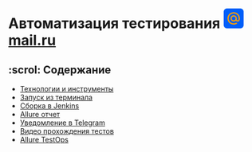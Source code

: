 # Автоматизация тестирования <a href="https://mail.ru" target="_blank"><img src="readme/images/mail.svg" width="40" height="40">mail.ru</a>

## :scrol: Содержание
- [Технологии и инструменты]()
- [Запуск из терминала]()
- [Сборка в Jenkins]()
- [Allure отчет]()
- [Уведомление в Telegram]()
- [Видео прохождения тестов]()
- [Allure TestOps]()